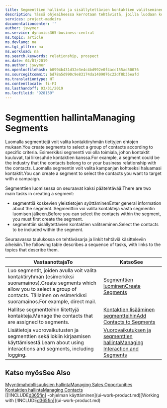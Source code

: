 ```yaml
---
title: Segmenttien hallinta ja sisällytettävien kontaktien valitseminen| Microsoft Docs
description: Tässä ohjeaiheessa kerrotaan tehtävistä, joilla luodaan kontaktiryhmät tiettyjen ehtojen mukaan valitseva segmentti. Kyse voi olla esimerkiksi tietyn kohdetoimialan kontaktit.
services: project-madeira
documentationcenter: ''
author: jswymer
ms.service: dynamics365-business-central
ms.topic: article
ms.devlang: na
ms.tgt_pltfrm: na
ms.workload: na
ms.search.keywords: relationship, prospect
ms.date: 04/01/2019
ms.author: jswymer
ms.openlocfilehash: b0994b431d32e3e4c4bd992e0f4acc155ad50076
ms.sourcegitcommit: bd78a5d990c9e83174da1409076c22df8b35eafd
ms.translationtype: HT
ms.contentlocale: fi-FI
ms.lasthandoff: 03/31/2019
ms.locfileid: "928159"
---
```

# <a name="managing-segments"></a><span data-ttu-id="2a463-103">Segmenttien hallinta</span><span class="sxs-lookup"><span data-stu-id="2a463-103">Managing Segments</span></span>
<span data-ttu-id="2a463-104">Luomalla segmenttejä voit valita kontaktiryhmän tiettyjen ehtojen mukaan.</span><span class="sxs-lookup"><span data-stu-id="2a463-104">You create segments to select a group of contacts according to specific criteria.</span></span> <span data-ttu-id="2a463-105">Esimerkiksi segmentti voi olla toimiala, johon kontaktit kuuluvat, tai liikesuhde kontaktien kanssa.</span><span class="sxs-lookup"><span data-stu-id="2a463-105">For example, a segment could be the industry that the contacts belong to or your business relationship with the contacts.</span></span> <span data-ttu-id="2a463-106">Luomalla segmentin voit valita kampanjan kohteeksi haluamasi kontaktit.</span><span class="sxs-lookup"><span data-stu-id="2a463-106">You can create a segment to select the contacts you want to target with a campaign.</span></span>

<span data-ttu-id="2a463-107">Segmenttien luomisessa on seuraavat kaksi päätehtävää:</span><span class="sxs-lookup"><span data-stu-id="2a463-107">There are two main tasks in creating a segment:</span></span>

* <span data-ttu-id="2a463-108">segmenttiä koskevien yleistietojen syöttäminen</span><span class="sxs-lookup"><span data-stu-id="2a463-108">Enter general information about the segment.</span></span> <span data-ttu-id="2a463-109">Segmenttiin voi valita kontakteja vasta segmentin luomisen jälkeen.</span><span class="sxs-lookup"><span data-stu-id="2a463-109">Before you can select the contacts within the segment, you must first create the segment.</span></span>
* <span data-ttu-id="2a463-110">segmenttiin sisällytettävien kontaktien valitseminen.</span><span class="sxs-lookup"><span data-stu-id="2a463-110">Select the contacts to be included within the segment.</span></span>

<span data-ttu-id="2a463-111">Seuraavassa taulukossa on tehtäväsarja ja linkit tehtäviä käsitteleviin aiheisiin.</span><span class="sxs-lookup"><span data-stu-id="2a463-111">The following table describes a sequence of tasks, with links to the topics that describe them.</span></span> 

| <span data-ttu-id="2a463-112">Vastaanottaja</span><span class="sxs-lookup"><span data-stu-id="2a463-112">To</span></span> | <span data-ttu-id="2a463-113">Katso</span><span class="sxs-lookup"><span data-stu-id="2a463-113">See</span></span> |
| --- | --- |
| <span data-ttu-id="2a463-114">Luo segmentit, joiden avulla voit valita kontaktiryhmän (esimerkiksi suoramainos).</span><span class="sxs-lookup"><span data-stu-id="2a463-114">Create segments which allow you to select a group of contacts.</span></span> <span data-ttu-id="2a463-115">Tällainen on esimerkiksi suoramainos.</span><span class="sxs-lookup"><span data-stu-id="2a463-115">For example, direct mail.</span></span> |[<span data-ttu-id="2a463-116">Segmenttien luominen</span><span class="sxs-lookup"><span data-stu-id="2a463-116">Create Segments</span></span>](marketing-how-create-segment.md) |
| <span data-ttu-id="2a463-117">Hallitse segmentteihin liitettyjä kontakteja.</span><span class="sxs-lookup"><span data-stu-id="2a463-117">Manage the contacts that are assigned to segments.</span></span> |[<span data-ttu-id="2a463-118">Kontaktien lisääminen segmentteihin</span><span class="sxs-lookup"><span data-stu-id="2a463-118">Add Contacts to Segments</span></span>](marketing-add-contact-segment.md) |
| <span data-ttu-id="2a463-119">Lisätietoja vuorovaikutusten ja segmenttien sekä lokiin kirjaamisen käyttämisestä.</span><span class="sxs-lookup"><span data-stu-id="2a463-119">Learn about using interactions and segments, including logging.</span></span> |[<span data-ttu-id="2a463-120">Vuorovaikutuksen ja segmenttien hallinta</span><span class="sxs-lookup"><span data-stu-id="2a463-120">Managing Interaction and Segments</span></span>](marketing-interaction-segments.md) |

## <a name="see-also"></a><span data-ttu-id="2a463-121">Katso myös</span><span class="sxs-lookup"><span data-stu-id="2a463-121">See Also</span></span>
[<span data-ttu-id="2a463-122">Myyntimahdollisuuksien hallinta</span><span class="sxs-lookup"><span data-stu-id="2a463-122">Managing Sales Opportunities</span></span>](marketing-manage-sales-opportunities.md)  
[<span data-ttu-id="2a463-123">Kontaktien hallinta</span><span class="sxs-lookup"><span data-stu-id="2a463-123">Managing Contacts</span></span>](marketing-contacts.md)  
<span data-ttu-id="2a463-124">[[!INCLUDE[d365fin](includes/d365fin_md.md)] -ohjelman käyttäminen](ui-work-product.md)</span><span class="sxs-lookup"><span data-stu-id="2a463-124">[Working with [!INCLUDE[d365fin](includes/d365fin_md.md)]](ui-work-product.md)</span></span>

